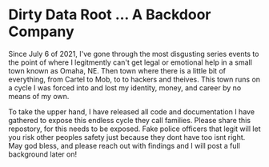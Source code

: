 # Dirty Data Root ... A Backdoor Company

Since July 6 of 2021, I've gone through the most disgusting series events to the point of where I legitmently can't get legal or emotional help in a small town known as Omaha, NE. Then town where there is a little bit of everything, from Cartel to Mob, to to hackers and theives. This town runs on a cycle I was forced into and lost my identity, money, and career by no means of my own.

To take the upper hand, I have released all code and documentation I have gathered to expose this endless cycle they call families. Please share this repostory, for this needs to be exposed. Fake police officers that legit will let you risk other peoples safety just because they dont have too isnt right. May god bless, and please reach out with findings and I will post a full background later on!
